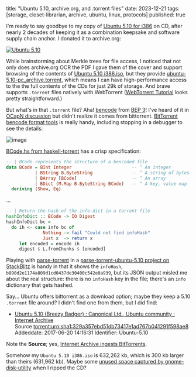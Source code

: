 title: "Ubuntu 5.10, archive.org, and .torrent files"
date: 2023-12-21
tags: [storage, closet-librarian, archive, ubuntu, linux, protocols]
published: true

I'm ready to say goodbye to my copy of [Ubuntu 5.10 for i386](https://archive.org/details/ubuntu-5.10-pc) on CD, after nearly 2 decades of keeping it as a combination keepsake and software supply chain anchor. I donated it to archive.org:

[![Ubuntu 5.10](https://ia804507.us.archive.org/14/items/ubuntu-5.10-pc/__ia_thumb.jpg)](https://archive.org/details/ubuntu-5.10-pc)

While brainstorming about Merkle trees for file access, I noticed that not only does archive.org OCR the PDF I gave them of the cover and support browsing of the contents of [Ubuntu 5.10 i386.iso](https://ia904507.us.archive.org/view_archive.php?archive=/14/items/ubuntu-5.10-pc/Ubuntu%205.10%20i386.iso), but they provide [ubuntu-5.10-pc_archive.torrent](https://archive.org/download/ubuntu-5.10-pc/ubuntu-5.10-pc_archive.torrent), which means I can have high-performance access to the the full contents of the CDs for just 29k of storage. And brave supports `.torrent` files natively with WebTorrent ([WebTorrent Tutorial](https://webtorrent.io/intro) looks pretty straightforward.)

But what's in that `.torrent` file? Aha! [bencode](https://en.wikipedia.org/wiki/Bencode) from [BEP 3](https://www.bittorrent.org/beps/bep_0003.html#bencoding)! I've heard of it in [OCapN discussion](https://github.com/ocapn/ocapn/issues/1#issuecomment-819652299)
but didn't realize it comes from bittorrent. [BitTorrent bencode format tools](https://www.nayuki.io/page/bittorrent-bencode-format-tools) is really handy, including stopping in a debugger to see the details:

![image](https://github.com/dckc/madmode-blog/assets/150986/39fc8f12-4679-4fe3-91df-30814143c001)

[BCode.hs from haskell-torrent](https://github.com/johngunderman/haskell-torrent/blob/0385d0d4af9778053317d2b7725ef027ae870daf/src/Protocol/BCode.hs#L60-L65) has a crisp specification:

```hs
-- | BCode represents the structure of a bencoded file
data BCode = BInt Integer                       -- ^ An integer
           | BString B.ByteString               -- ^ A string of bytes
           | BArray [BCode]                     -- ^ An array
           | BDict (M.Map B.ByteString BCode)   -- ^ A key, value map
  deriving (Show, Eq)
```

...

```hs
-- | Return the hash of the info-dict in a torrent file
hashInfoDict :: BCode -> IO Digest
hashInfoDict bc =
  do ih <- case info bc of
              Nothing -> fail "Could not find infoHash"
              Just x  -> return x
     let encoded = encode ih
     digest $ L.fromChunks $ [encoded]
```

Playing with [parse-torrent](https://www.npmjs.com/package/parse-torrent) in a [parse\-torrent\-ubuntu\-5\.10 project on StackBlitz](https://stackblitz.com/edit/stackblitz-starters-gcvlq7) is handy in that it shows the `infoHash`, `b890d2e1174a809d1cd0437de30400c542e0a939`, but its JSON output misled me about the real structure: there is no `infoHash` key in the file; there's an `info` dictionary that gets hashed.

Say... Ubuntu offers bittorrent as a download option; maybe they keep a 5.10 `.torrent` file around? I didn't find one from them, but I did find:

- [Ubuntu 5\.10 \(Breezy Badger\) : Canonical Ltd\., Ubuntu community : Internet Archive](https://archive.org/details/Ubuntu-5.10)  
   Source [torrent:urn:sha1:329a357ebd51db73417e1ad767b041291f598ae8](https://archive.org/search.php?query=source%3A%22torrent%3Aurn%3Asha1%3A329a357ebd51db73417e1ad767b041291f598ae8%22)
  Addeddate: 2017-06-20 14:16:31
  Identifier: Ubuntu-5.10

Note the **Source**; yes, [Internet Archive ingests BitTorrents](https://help.archive.org/help/archive-bittorrents/).

Somehow my `Ubuntu 5.10 i386.iso` is 632,262 kb, which is 300 kb larger than theirs (631,962 kb). Maybe some [unused space captured by gnome-disk-utility](https://gitlab.gnome.org/GNOME/gnome-disk-utility/-/issues/321) when I ripped the CD?
